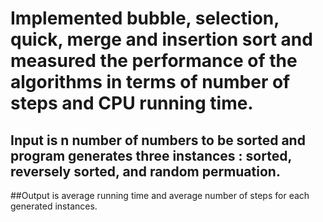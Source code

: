 # Implemented bubble, selection, quick, merge and insertion sort and measured the performance of the algorithms in terms of number of steps and CPU running time.
## Input is n number of numbers to be sorted and program generates three instances : sorted, reversely sorted, and random permuation.
##Output is average running time and average number of steps for each generated instances.

